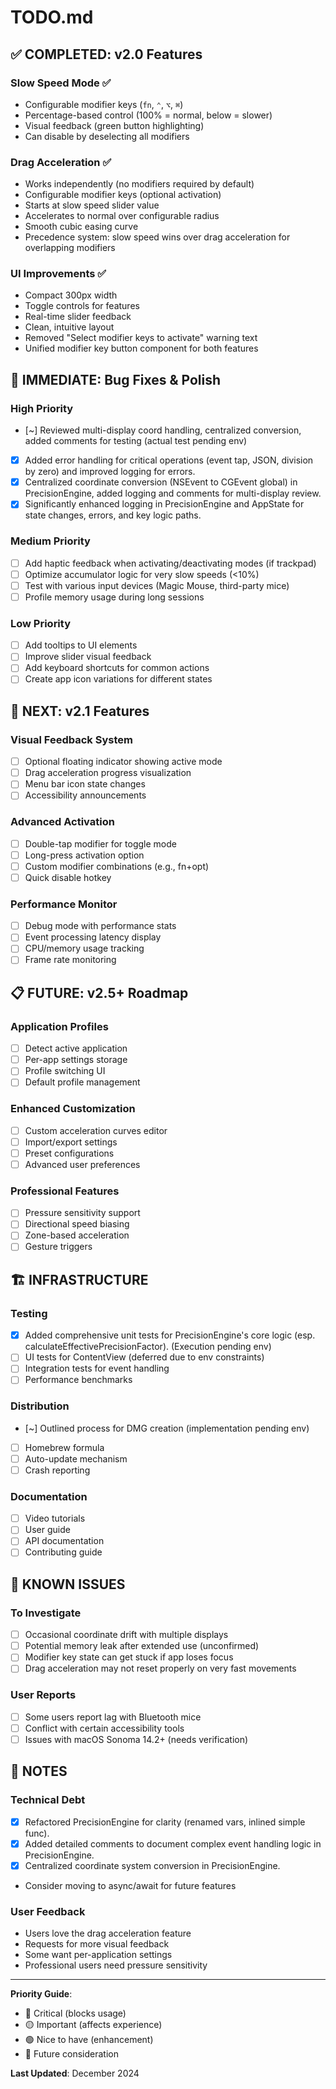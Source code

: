 # TODO.md

## ✅ COMPLETED: v2.0 Features

### Slow Speed Mode ✅
- Configurable modifier keys (`fn`, `⌃`, `⌥`, `⌘`)
- Percentage-based control (100% = normal, below = slower)
- Visual feedback (green button highlighting)
- Can disable by deselecting all modifiers

### Drag Acceleration ✅
- Works independently (no modifiers required by default)
- Configurable modifier keys (optional activation)
- Starts at slow speed slider value
- Accelerates to normal over configurable radius
- Smooth cubic easing curve
- Precedence system: slow speed wins over drag acceleration for overlapping modifiers

### UI Improvements ✅
- Compact 300px width
- Toggle controls for features
- Real-time slider feedback
- Clean, intuitive layout
- Removed "Select modifier keys to activate" warning text
- Unified modifier key button component for both features

## 🔄 IMMEDIATE: Bug Fixes & Polish

### High Priority
- [~] Reviewed multi-display coord handling, centralized conversion, added comments for testing (actual test pending env)
- [x] Added error handling for critical operations (event tap, JSON, division by zero) and improved logging for errors.
- [x] Centralized coordinate conversion (NSEvent to CGEvent global) in PrecisionEngine, added logging and comments for multi-display review.
- [x] Significantly enhanced logging in PrecisionEngine and AppState for state changes, errors, and key logic paths.

### Medium Priority
- [ ] Add haptic feedback when activating/deactivating modes (if trackpad)
- [ ] Optimize accumulator logic for very slow speeds (<10%)
- [ ] Test with various input devices (Magic Mouse, third-party mice)
- [ ] Profile memory usage during long sessions

### Low Priority
- [ ] Add tooltips to UI elements
- [ ] Improve slider visual feedback
- [ ] Add keyboard shortcuts for common actions
- [ ] Create app icon variations for different states

## 🚀 NEXT: v2.1 Features

### Visual Feedback System
- [ ] Optional floating indicator showing active mode
- [ ] Drag acceleration progress visualization
- [ ] Menu bar icon state changes
- [ ] Accessibility announcements

### Advanced Activation
- [ ] Double-tap modifier for toggle mode
- [ ] Long-press activation option
- [ ] Custom modifier combinations (e.g., fn+opt)
- [ ] Quick disable hotkey

### Performance Monitor
- [ ] Debug mode with performance stats
- [ ] Event processing latency display
- [ ] CPU/memory usage tracking
- [ ] Frame rate monitoring

## 📋 FUTURE: v2.5+ Roadmap

### Application Profiles
- [ ] Detect active application
- [ ] Per-app settings storage
- [ ] Profile switching UI
- [ ] Default profile management

### Enhanced Customization
- [ ] Custom acceleration curves editor
- [ ] Import/export settings
- [ ] Preset configurations
- [ ] Advanced user preferences

### Professional Features
- [ ] Pressure sensitivity support
- [ ] Directional speed biasing
- [ ] Zone-based acceleration
- [ ] Gesture triggers

## 🏗️ INFRASTRUCTURE

### Testing
- [x] Added comprehensive unit tests for PrecisionEngine's core logic (esp. calculateEffectivePrecisionFactor). (Execution pending env)
- [ ] UI tests for ContentView (deferred due to env constraints)
- [ ] Integration tests for event handling
- [ ] Performance benchmarks

### Distribution
- [~] Outlined process for DMG creation (implementation pending env)
- [ ] Homebrew formula
- [ ] Auto-update mechanism
- [ ] Crash reporting

### Documentation
- [ ] Video tutorials
- [ ] User guide
- [ ] API documentation
- [ ] Contributing guide

## 🐛 KNOWN ISSUES

### To Investigate
- [ ] Occasional coordinate drift with multiple displays
- [ ] Potential memory leak after extended use (unconfirmed)
- [ ] Modifier key state can get stuck if app loses focus
- [ ] Drag acceleration may not reset properly on very fast movements

### User Reports
- [ ] Some users report lag with Bluetooth mice
- [ ] Conflict with certain accessibility tools
- [ ] Issues with macOS Sonoma 14.2+ (needs verification)

## 📝 NOTES

### Technical Debt
- [x] Refactored PrecisionEngine for clarity (renamed vars, inlined simple func).
- [x] Added detailed comments to document complex event handling logic in PrecisionEngine.
- [x] Centralized coordinate system conversion in PrecisionEngine.
- Consider moving to async/await for future features

### User Feedback
- Users love the drag acceleration feature
- Requests for more visual feedback
- Some want per-application settings
- Professional users need pressure sensitivity

---

**Priority Guide**:
- 🔴 Critical (blocks usage)
- 🟡 Important (affects experience)
- 🟢 Nice to have (enhancement)
- 🔵 Future consideration

**Last Updated**: December 2024